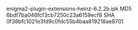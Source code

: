 enigma2-plugin-extensions-heinz-6.2.2b.ipk
MD5 6bdf7ba046fcf3cb7250c23a6159ecf8
SHA 0f38bfc1021e3fd9c0fdc55b4baa819218ae8701

